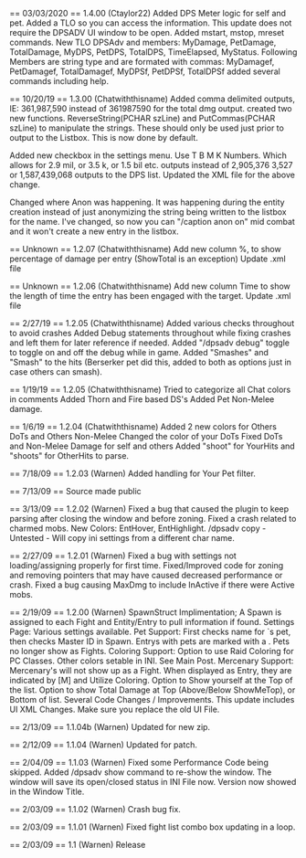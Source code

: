 == 03/03/2020  == 1.4.00 (Ctaylor22) Added DPS Meter logic for self and pet. Added a TLO so you can access the information.
 This update does not require the DPSADV UI window to be open. Added mstart, mstop, mreset commands.
 New TLO DPSAdv and members: MyDamage, PetDamage, TotalDamage, MyDPS, PetDPS, TotalDPS, TimeElapsed, MyStatus.
  Following Members are string type and are formated with commas:
  MyDamagef, PetDamagef, TotalDamagef, MyDPSf, PetDPSf, TotalDPSf
  added several commands including help.

 == 10/20/19 == 1.3.00 (Chatwiththisname)
 Added comma delimited outputs, IE: 361,987,590 instead of 361987590 for the total dmg output.
 created two new functions. ReverseString(PCHAR szLine) and PutCommas(PCHAR szLine) to manipulate the strings.
 These should only be used just prior to output to the Listbox. This is now done by default.

 Added new checkbox in the settings menu. Use T B M K Numbers. Which allows for 2.9 mil, or 3.5 k, or 1.5 bil etc.
 outputs instead of 2,905,376 3,527 or 1,587,439,068 outputs to the DPS list.
 Updated the XML file for the above change.

 Changed where Anon was happening. It was happening during the entity creation instead of just anonymizing
 the string being written to the listbox for the name. I've changed, so now you can "/caption anon on" mid
 combat and it won't create a new entry in the listbox. 

 == Unknown == 1.2.07 (Chatwiththisname)
 Add new column %, to show percentage of damage per entry (ShowTotal is an exception)
 Update .xml file

 == Unknown == 1.2.06 (Chatwiththisname)
 Add new column Time to show the length of time the entry has been engaged with the target.
 Update .xml file

 == 2/27/19 == 1.2.05 (Chatwiththisname)
 Added various checks throughout to avoid crashes
 Added Debug statements throughout while fixing crashes and left them for later reference if needed.
 Added "/dpsadv debug" toggle to toggle on and off the debug while in game.
 Added "Smashes" and "Smash" to the hits (Berserker pet did this, added to both as options just in case others can smash).

 == 1/19/19 == 1.2.05 (Chatwiththisname)
 Tried to categorize all Chat colors in comments
 Added Thorn and Fire based DS's
 Added Pet Non-Melee damage.

 == 1/6/19 == 1.2.04 (Chatwiththisname)
Added 2 new colors for Others DoTs and Others Non-Melee
Changed the color of your DoTs
Fixed DoTs and Non-Melee Damage for self and others
Added "shoot" for YourHits and "shoots" for OtherHits to parse.

== 7/18/09 == 1.2.03 (Warnen)
Added handling for Your Pet filter.

== 7/13/09 ==
 Source made public

== 3/13/09 == 1.2.02 (Warnen)
 Fixed a bug that caused the plugin to keep parsing after closing the window and before zoning.
 Fixed a crash related to charmed mobs.
 New Colors: EntHover, EntHighlight.
 /dpsadv copy - Untested - Will copy ini settings from a different char name.

== 2/27/09 == 1.2.01 (Warnen)
 Fixed a bug with settings not loading/assigning properly for first time.
 Fixed/Improved code for zoning and removing pointers that may have caused decreased performance or crash.
 Fixed a bug causing MaxDmg to include InActive if there were Active mobs.

== 2/19/09 == 1.2.00 (Warnen)
 SpawnStruct Implimentation; A Spawn is assigned to each Fight and Entity/Entry to pull information if found.
 Settings Page: Various settings available.
 Pet Support: First checks name for `s pet, then checks Master ID in Spawn. Entrys with pets are marked with a .
 Pets no longer show as Fights.
 Coloring Support: Option to use Raid Coloring for PC Classes. Other colors setable in INI. See Main Post.
 Mercenary Support: Mercenary's will not show up as a Fight. When displayed as Entry, they are indicated by [M] and Utilize Coloring.
 Option to Show yourself at the Top of the list.
 Option to show Total Damage at Top (Above/Below ShowMeTop), or Bottom of list.
 Several Code Changes / Improvements.
This update includes UI XML Changes. Make sure you replace the old UI File.

== 2/13/09 == 1.1.04b (Warnen)
 Updated for new zip.

== 2/12/09 == 1.1.04 (Warnen)
 Updated for patch.

== 2/04/09 == 1.1.03 (Warnen)
 Fixed some Performance Code being skipped.
 Added /dpsadv show command to re-show the window.
 The window will save its open/closed status in INI File now.
 Version now showed in the Window Title.

== 2/03/09 == 1.1.02 (Warnen)
 Crash bug fix.

== 2/03/09 == 1.1.01 (Warnen)
 Fixed fight list combo box updating in a loop.

== 2/03/09 == 1.1 (Warnen)
 Release

